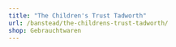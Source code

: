 ```yaml
---
title: "The Children's Trust Tadworth"
url: /banstead/the-childrens-trust-tadworth/
shop: Gebrauchtwaren
---
```

